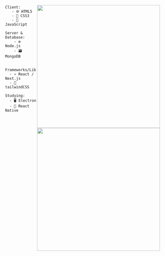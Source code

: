 ##
<img align="right" src="https://github-readme-stats.vercel.app/api?username=aurora-d14s&show_icons=true&count_private=truehide=contribs,prs&theme=react" width="400" />

```
Client:
   - 🌐 HTML5
   - 🌈 CSS3
   - 🧠 JavaScript
```
```
Server & Database:
    - ⚙️ Node.js
    - 🗃️ MongoDB
```
##
<img align="right" src="https://github-readme-stats.vercel.app/api/top-langs/?username=aurora-d14s&layout=compact&theme=react"  width="400" />

```
Frameworks/Libs
  - ⚛️ React / Next.js
  - 🎨 tailwindCSS
```

```
Studying:
  - 🖥️ Electron 
  - 📱 React Native
```
